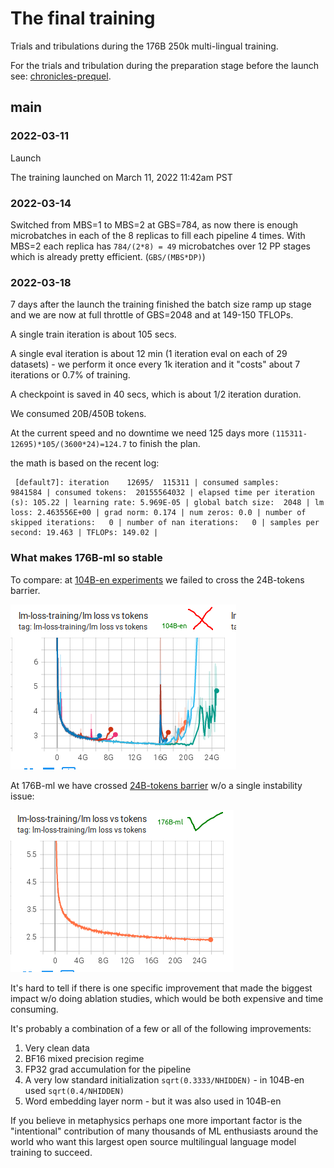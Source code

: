 # The final training

Trials and tribulations during the 176B 250k multi-lingual training.

For the trials and tribulation during the preparation stage before the launch  see: [chronicles-prequel](chronicles-prequel.md).

## main



### 2022-03-11

Launch

The training launched on March 11, 2022 11:42am PST



### 2022-03-14

Switched from MBS=1 to MBS=2 at GBS=784, as now there is enough microbatches in each of the 8 replicas to fill each pipeline 4 times. With MBS=2 each replica has `784/(2*8) = 49` microbatches over 12 PP stages which is already pretty efficient. (`GBS/(MBS*DP)`)




### 2022-03-18

7 days after the launch the training finished the batch size ramp up stage and we are now at full throttle of GBS=2048 and at 149-150 TFLOPs.

A single train iteration is about 105 secs.

A single eval iteration is about 12 min (1 iteration eval on each of 29 datasets) - we perform it once every 1k iteration and it "costs" about 7 iterations or 0.7% of training.

A checkpoint is saved in 40 secs, which is about 1/2 iteration duration.

We consumed 20B/450B tokens.

At the current speed and no downtime we need 125 days more `(115311-12695)*105/(3600*24)=124.7` to finish the plan.

the math is based on the recent log:

```
 [default7]: iteration    12695/  115311 | consumed samples:      9841584 | consumed tokens:  20155564032 | elapsed time per iteration (s): 105.22 | learning rate: 5.969E-05 | global batch size:  2048 | lm loss: 2.463556E+00 | grad norm: 0.174 | num zeros: 0.0 | number of skipped iterations:   0 | number of nan iterations:   0 | samples per second: 19.463 | TFLOPs: 149.02 |
```


### What makes 176B-ml so stable

To compare: at [104B-en experiments](https://huggingface.co/bigscience/tr8b-104B-logs/tensorboard) we failed to cross the 24B-tokens barrier.

![104B-en-24B-tokens-fail](images/104B-en-24B-tokens-fail.png)

At 176B-ml we have crossed [24B-tokens barrier](https://huggingface.co/bigscience/tr11-176B-ml-logs/tensorboard#scalars&tagFilter=loss%20vs%20tokens&_smoothingWeight=0) w/o a single instability issue:

![176B-ml-24B-tokens-succeed](images/176B-ml-24B-tokens-succeed.png)

It's hard to tell if there is one specific improvement that made the biggest impact w/o doing ablation studies, which would be both expensive and time consuming.

It's probably a combination of a few or all of the following improvements:

1. Very clean data
2. BF16 mixed precision regime
3. FP32 grad accumulation for the pipeline
4. A very low standard initialization `sqrt(0.3333/NHIDDEN)` - in 104B-en used `sqrt(0.4/NHIDDEN)`
5. Word embedding layer norm - but it was also used in 104B-en

If you believe in metaphysics perhaps one more important factor is the "intentional" contribution of many thousands of ML enthusiasts around the world who want this largest open source multilingual language model training to succeed.
